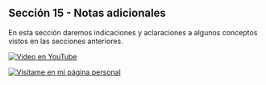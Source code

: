 ## Sección 15 - Notas adicionales

En esta sección daremos indicaciones y aclaraciones a algunos conceptos vistos en las secciones anteriores.

[![Video en YouTube](https://img.youtube.com/vi/119rmvnV3bM/0.jpg)](https://www.youtube.com/watch?v=119rmvnV3bM)

[![Visítame en mi página personal](https://img.shields.io/badge/-Visítame_en_mi_pagina_personal-black)](https://edwinsaul.com)
